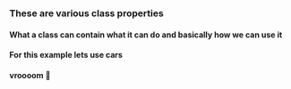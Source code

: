 ### These are various class properties
#### What a class can contain what it can do and basically how we can use it

#### For this example lets use cars
#### vroooom :blue_car: 